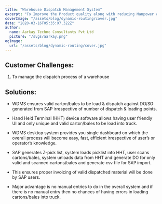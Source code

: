 ```yaml
---
title: "Warehouse Dispatch Management System"
excerpt: "To Improve the Product quality along with reducing Manpower and boosting up the production line."
coverImage: "/assets/blog/dynamic-routing/cover.jpg"
date: "2020-03-16T05:35:07.322Z"
author:
  name: Aarkay Techno Consultants Pvt Ltd
  picture: "/svgs/aarkay.png"
ogImage:
  url: "/assets/blog/dynamic-routing/cover.jpg"
---
```


## Customer Challenges:

1. To manage the dispatch process of a warehouse

## Solutions:

- WDMS ensures valid carton/bales to be load & dispatch against DO/SO generated from SAP irrespective of number of dispatch & loading points.
- Hand Held Terminal (HHT) device software allows having user friendly UI and only unique and valid carton/bales to be load into truck.
- WDMS desktop system provides you single dashboard on which the overall process will become easy, fast, efficient irrespective of user’s or operator’s knowledge.

- SAP generates Z-pick list, system loads picklist into HHT, user scans cartons/bales, system unloads data from HHT and generate DO for only valid and scanned cartons/bales and generate csv file for SAP import.

- This ensures proper invoicing of valid dispatched material will be done by SAP users.

- Major advantage is no manual entries to do in the overall system and if there is no manual entry then no chances of having errors in loading cartons/bales into truck.
